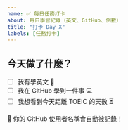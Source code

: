 ```yaml
---
name: ✅ 每日任務打卡
about: 每日學習紀錄（英文、GitHub、倒數）
title: "打卡 Day X"
labels: [任務打卡]
---
```


## 今天做了什麼？
- [ ] 我有學英文 📘
- [ ] 我在 GitHub 學到一件事 💻
- [ ] 我想看到今天距離 TOEIC 的天數 ⏳

👋 你的 GitHub 使用者名稱會自動被記錄！
